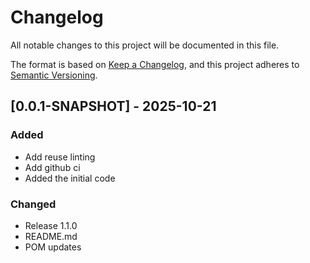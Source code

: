 # Changelog

All notable changes to this project will be documented in this file.

The format is based on [Keep a Changelog](https://keepachangelog.com/en/1.0.0/),
and this project adheres to [Semantic Versioning](https://semver.org/spec/v2.0.0.html).

## [0.0.1-SNAPSHOT] - 2025-10-21

### Added

- Add reuse linting
- Add github ci
- Added the initial code

### Changed

- Release 1.1.0
- README.md
- POM updates


<!-- generated by git-cliff -->
